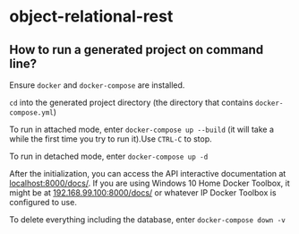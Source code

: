 # object-relational-rest

## How to run a generated project on command line?

Ensure `docker` and `docker-compose` are installed.

`cd` into the generated project directory (the directory that contains `docker-compose.yml`)

To run in attached mode, enter `docker-compose up --build` (it will take a while the first time you try to run it).Use `CTRL-C` to stop.

To run in detached mode, enter `docker-compose up -d`

After the initialization, you can access the API interactive documentation at [localhost:8000/docs/](http://localhost:8000/docs/). If you are using Windows 10 Home Docker Toolbox, it might be at [192.168.99.100:8000/docs/](http://192.168.99.100:8000/docs/) or whatever IP Docker Toolbox is configured to use.

To delete everything including the database, enter `docker-compose down -v`